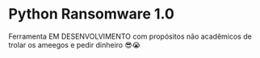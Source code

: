 # Python Ransomware 1.0

<p> Ferramenta EM DESENVOLVIMENTO com propósitos não acadêmicos de trolar os ameegos e pedir dinheiro 😎😭</p>

